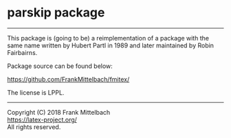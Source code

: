 # parskip package

-----

This package is (going to be) a reimplementation of a package with the same name
written by Hubert Partl in 1989 and later maintained by Robin Fairbairns.

Package source can be found below:

https://github.com/FrankMittelbach/fmitex/

The license is LPPL.

-----

Copyright (C) 2018 Frank Mittelbach<br />
<https://latex-project.org/> <br />
All rights reserved.


